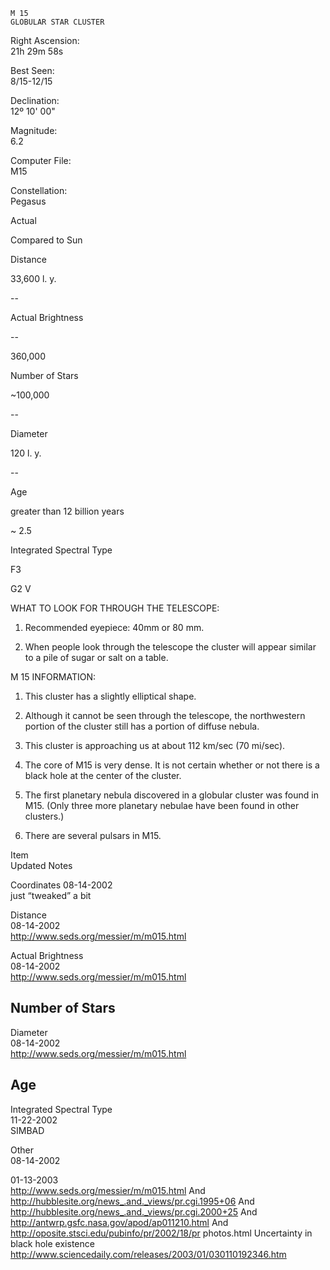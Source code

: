 	M 15
	GLOBULAR STAR CLUSTER



Right Ascension:	
21h 29m 58s	
	
Best Seen:	
8/15-12/15

Declination:	
12º 10' 00"	
	
Magnitude:	
6.2

	
	
	
	


Computer File:	
M15	
	
Constellation:	
Pegasus





	
	
Actual	
	
Compared to Sun

Distance	
	
33,600 l. y. 	
	
--

Actual Brightness	
	
--	
	
360,000

Number of Stars	
	
~100,000	
	
--

Diameter	
	
120 l. y.	
	
--

Age	
	
greater than 12 billion years	
	
~ 2.5

Integrated Spectral Type	
	
F3	
	
G2 V





WHAT TO LOOK FOR THROUGH THE TELESCOPE:

1.	Recommended eyepiece: 40mm or 80 mm.

2.	When people look through the telescope the cluster will appear similar to a pile of sugar or salt on a table.


M 15 INFORMATION:

1.	This cluster has a slightly elliptical shape.
   
2.	Although it cannot be seen through the telescope, the northwestern portion of the cluster still has a portion of diffuse nebula.

3.	This cluster is approaching us at about 112 km/sec (70 mi/sec).

4.	The core of M15 is very dense.  It is not certain whether or not there is a black hole at the center of the cluster.
   
 
5.	The first planetary nebula discovered in a globular cluster was found in M15.  (Only three more planetary nebulae have been found in other clusters.)

6.	There are several pulsars in M15.
   





Item	
Updated	
Notes

Coordinates	
08-14-2002	
just “tweaked” a bit

Distance	
08-14-2002	
http://www.seds.org/messier/m/m015.html

Actual Brightness	
08-14-2002	
http://www.seds.org/messier/m/m015.html

Number of Stars	
--	


Diameter	
08-14-2002	
http://www.seds.org/messier/m/m015.html

Age	
--	


Integrated Spectral Type	
11-22-2002	
SIMBAD

Other	
08-14-2002













01-13-2003	
http://www.seds.org/messier/m/m015.html
     And    http://hubblesite.org/news_.and._views/pr.cgi.1995+06
     And http://hubblesite.org/news_.and._views/pr.cgi.2000+25
     And  http://antwrp.gsfc.nasa.gov/apod/ap011210.html
     And http://oposite.stsci.edu/pubinfo/pr/2002/18/pr photos.html
     Uncertainty in black hole existence http://www.sciencedaily.com/releases/2003/01/030110192346.htm
  
